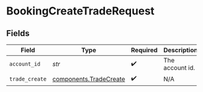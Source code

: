 # BookingCreateTradeRequest


## Fields

| Field                                                            | Type                                                             | Required                                                         | Description                                                      | Example                                                          |
| ---------------------------------------------------------------- | ---------------------------------------------------------------- | ---------------------------------------------------------------- | ---------------------------------------------------------------- | ---------------------------------------------------------------- |
| `account_id`                                                     | *str*                                                            | :heavy_check_mark:                                               | The account id.                                                  | 01FAKEACCOUNT1TYKWEYRH8S2K                                       |
| `trade_create`                                                   | [components.TradeCreate](../../models/components/tradecreate.md) | :heavy_check_mark:                                               | N/A                                                              |                                                                  |